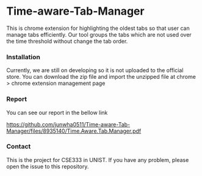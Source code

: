 # Time-aware-Tab-Manager

This is chrome extension for highlighting the oldest tabs so that user can manage tabs efficiently.
Our tool groups the tabs which are not used over the time threshold without change the tab order.

### Installation
Currently, we are still on developing so it is not uploaded to the official store.
You can download the zip file and import the unzipped file at chrome > chrome extension management page

### Report
You can see our report in the bellow link

https://github.com/junwha0511/Time-aware-Tab-Manager/files/8935140/Time.Aware.Tab.Manager.pdf
### Contact
This is the project for CSE333 in UNIST.
If you have any problem, please open the issue to this repository.
